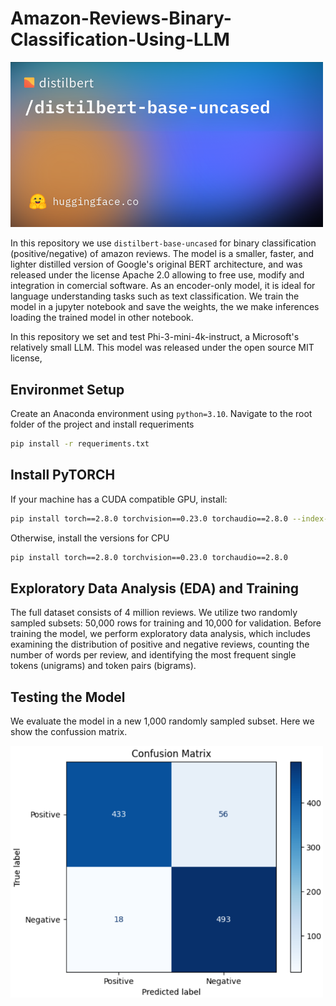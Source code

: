 # Amazon-Reviews-Binary-Classification-Using-LLM

<img src="distilbert.png" alt="SIGN" width="500" />

In this repository we use `distilbert-base-uncased` for binary classification (positive/negative) of amazon reviews. The model is a smaller, faster, and lighter distilled version of Google's original BERT architecture, and was released under the license Apache 2.0 allowing to free use, modify and integration in comercial software. As an encoder-only model, it is ideal for language understanding tasks such as text classification. We train the model in a jupyter notebook and save the weights, the we make inferences loading the trained model in other notebook.


In this repository we set and test Phi-3-mini-4k-instruct, a Microsoft's relatively small LLM. This model was released under the open source MIT license, 



## Environmet Setup

Create an Anaconda environment using `python=3.10`. Navigate to the root folder of the project and install requeriments

```bash
pip install -r requeriments.txt
```

## Install PyTORCH

If your machine has a CUDA compatible GPU, install:

```bash
pip install torch==2.8.0 torchvision==0.23.0 torchaudio==2.8.0 --index-url https://download.pytorch.org/whl/cu126
```
Otherwise, install the versions for CPU

```bash
pip install torch==2.8.0 torchvision==0.23.0 torchaudio==2.8.0
```

## Exploratory Data Analysis (EDA) and Training

The full dataset consists of 4 million reviews. We utilize two randomly sampled subsets: 50,000 rows for training and 10,000 for validation. Before training the model, we perform exploratory data analysis, which includes examining the distribution of positive and negative reviews, counting the number of words per review, and identifying the most frequent single tokens (unigrams) and token pairs (bigrams).

## Testing the Model

We evaluate the model in a new 1,000 randomly sampled subset. Here we show the confussion matrix.

<img src="confussion_matrix.png" alt="MATRIX" width="500" />







